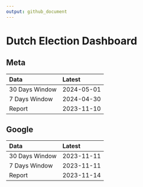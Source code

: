 ```yaml
---
output: github_document
---
```


# Dutch Election Dashboard



## Meta


|Data           |Latest     |
|:--------------|:----------|
|30 Days Window |2024-05-01 |
|7 Days Window  |2024-04-30 |
|Report         |2023-11-10 |

## Google


|Data           |Latest     |
|:--------------|:----------|
|30 Days Window |2023-11-11 |
|7 Days Window  |2023-11-11 |
|Report         |2023-11-14 |
